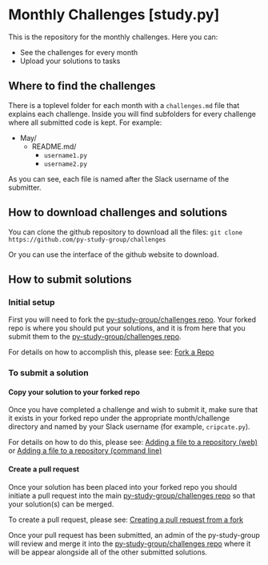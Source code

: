 # Monthly Challenges [study.py]

This is the repository for the monthly challenges. Here you can:

* See the challenges for every month
* Upload your solutions to tasks

## Where to find the challenges

There is a toplevel folder for each month with a `challenges.md` file that explains each challenge. Inside you will
find subfolders for every challenge where all submitted code is kept. For example:

* May/
  * README.md/
    * `username1.py`
    * `username2.py`

As you can see, each file is named after the Slack username of the submitter. 

## How to download challenges and solutions

You can clone the github repository to download all the files: `git clone https://github.com/py-study-group/challenges`

Or you can use the interface of the github website to download.

## How to submit solutions

### Initial setup 

First you will need to fork the [py-study-group/challenges repo](https://github.com/py-study-group/challenges). Your forked
repo is where you should put your solutions, and it is from here that you submit them to the [py-study-group/challenges repo](https://github.com/py-study-group/challenges). 

For details on how to accomplish this, please see: [Fork a Repo](https://help.github.com/articles/fork-a-repo/)

### To submit a solution

#### Copy your solution to your forked repo

Once you have completed a challenge and wish to submit it, make sure that it exists in your forked repo under the appropriate month/challenge directory and named by your Slack username (for example, `cripcate.py`). 

For details on how to do this, please see: [Adding a file to a repository (web)](https://help.github.com/articles/adding-a-file-to-a-repository/) or [Adding a file to a repository (command line)](https://help.github.com/articles/adding-a-file-to-a-repository-using-the-command-line/)

#### Create a pull request

Once your solution has been placed into your forked repo you should initiate a pull request into the main [py-study-group/challenges repo](https://github.com/py-study-group/challenges) so that your solution(s) can be merged. 

To create a pull request, please see: [Creating a pull request from a fork](https://help.github.com/articles/creating-a-pull-request-from-a-fork/)

Once your pull request has been submitted, an admin of the py-study-group will review and merge it into the [py-study-group/challenges repo](https://github.com/py-study-group/challenges) where it will be appear alongside all of the other submitted solutions. 

